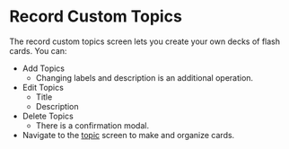 # Record Custom Topics

The record custom topics screen lets you create your own decks of flash cards.
You can:

* Add Topics
  * Changing labels and description is an additional operation.
* Edit Topics
  * Title
  * Description
* Delete Topics
  * There is a confirmation modal.
* Navigate to the [topic](./topics.md) screen to make and organize cards.
